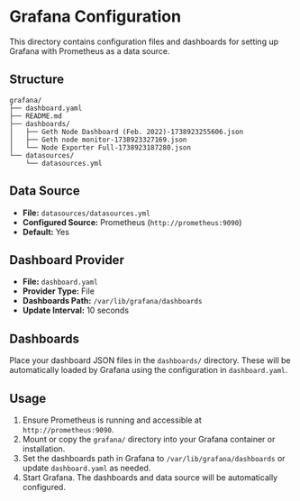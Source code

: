 # Grafana Configuration

This directory contains configuration files and dashboards for setting up Grafana with Prometheus as a data source.

## Structure

```
grafana/
├── dashboard.yaml
├── README.md
├── dashboards/
│   ├── Geth Node Dashboard (Feb. 2022)-1738923255606.json
│   ├── Geth node monitor-1738923327169.json
│   └── Node Exporter Full-1738923187280.json
└── datasources/
    └── datasources.yml
```

## Data Source

- **File:** `datasources/datasources.yml`
- **Configured Source:** Prometheus (`http://prometheus:9090`)
- **Default:** Yes

## Dashboard Provider

- **File:** `dashboard.yaml`
- **Provider Type:** File
- **Dashboards Path:** `/var/lib/grafana/dashboards`
- **Update Interval:** 10 seconds

## Dashboards

Place your dashboard JSON files in the `dashboards/` directory. These will be automatically loaded by Grafana using the configuration in `dashboard.yaml`.

## Usage

1. Ensure Prometheus is running and accessible at `http://prometheus:9090`.
2. Mount or copy the `grafana/` directory into your Grafana container or installation.
3. Set the dashboards path in Grafana to `/var/lib/grafana/dashboards` or update `dashboard.yaml` as needed.
4. Start Grafana. The dashboards and data source will be automatically configured.
